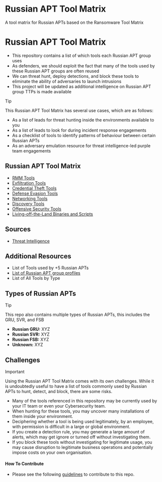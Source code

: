 # Russian APT Tool Matrix
A tool matrix for Russian APTs based on the Ransomware Tool Matrix

# Russian APT Tool Matrix
- This repository contains a list of which tools each Russian APT group uses
- As defenders, we should exploit the fact that many of the tools used by these Russian APT groups are often reused
- We can threat hunt, deploy detections, and block these tools to eliminate the ability of adversaries to launch intrusions
- This project will be updated as additional intelligence on Russian APT group TTPs is made available

> [!TIP]
>  This Russian APT Tool Matrix has several use cases, which are as follows:
> - As a list of leads for threat hunting inside the environments available to you
> - As a list of leads to look for during incident response engagements
> - As a checklist of tools to identify patterns of behaviour between certain Russian APTs
> - As an adversary emulation resource for threat intelligence-led purple team engagements

## Russian APT Tool Matrix
- [RMM Tools](https://github.com/BushidoUK/Russian-APT-Tool-Matrix/blob/main/Tools/RMM-Tools.md)
- [Exfiltration Tools](https://github.com/BushidoUK/Russian-APT-Tool-Matrix/blob/main/Tools/Exfiltration.md)
- [Credential Theft Tools](https://github.com/BushidoUK/Russian-APT-Tool-Matrix/blob/main/Tools/CredentialTheft.md)
- [Defense Evasion Tools](https://github.com/BushidoUK/Russian-APT-Tool-Matrix/blob/main/Tools/DefenseEvasion.md)
- [Networking Tools](https://github.com/BushidoUK/Russian-APT-Tool-Matrix/blob/main/Tools/Networking.md)
- [Discovery Tools](https://github.com/BushidoUK/Russian-APT-Tool-Matrix/blob/main/Tools/Discovery.md)
- [Offensive Security Tools](https://github.com/BushidoUK/Russian-APT-Tool-Matrix/blob/main/Tools/Offsec.md)
- [Living-off-the-Land Binaries and Scripts](https://github.com/BushidoUK/Russian-APT-Tool-Matrix/blob/main/Tools/LOLBAS.md)

## Sources
- [Threat Intelligence](https://github.com/BushidoUK/Russian-APT-Tool-Matrix/blob/main/Other/ThreatIntelligence.md)

## Additional Resources
- List of Tools used by +5 Russian APTs
- [List of Russian APT group profiles](https://github.com/BushidoUK/Russian-APT-Tool-Matrix/tree/main/GroupProfiles)
- List of All Tools by Type

## Types of Russian APTs
> [!TIP]
> This repo also contains multiple types of Russian APTs, this includes the GRU, SVR, and FSB
> - **Russian GRU:** XYZ
> - **Russian SVR:** XYZ
> - **Russian FSB:** XYZ
> - **Unknown:** XYZ

## Challenges
> [!IMPORTANT]
> Using the Russian APT Tool Matrix comes with its own challenges. While it is undoubtedly useful to have a list of tools commonly used by Russian APTs to hunt, detect, and block, there are some risks.
> - Many of the tools referenced in this repository may be currently used by your IT team or even your Cybersecurity team.
> - When hunting for these tools, you may uncover many installations of them inside your environment.
> - Deciphering whether a tool is being used legitimately, by an employee, with permission is difficult in a large or global environment.
> - If you create a detection rule, you may generate a large amount of alerts, which may get ignore or turned off without investigating them.
> - If you block these tools without investigating for legitimate usage, you may cause disruption to legitimate business operations and potentially impose costs on your own organisation.

#### How To Contribute
- Please see the following [guidelines](https://github.com/BushidoUK/Russian-APT-Tool-Matrix/blob/main/Other/HowToContribute.md) to contribute to this repo.
